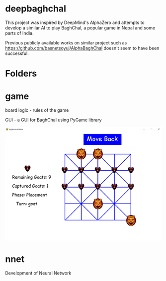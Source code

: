 # deepbaghchal

This project was inspired by DeepMind's AlphaZero and attempts to develop a similar AI to play BaghChal, a popular game in Nepal and some parts of India.

Previous publicly available works on similar project such as https://github.com/basnetsoyuj/AlphaBaghChal doesn't seem to have been successful.

# Folders
# game 
board logic - rules of the game

GUI - a GUI for BaghChal using PyGame library

![Bagchal GUI](game/board_gui/img/gui.png)


# nnet
Development of Neural Network


